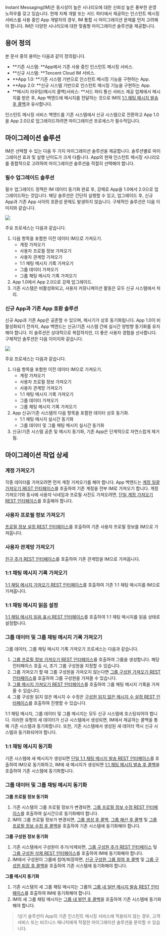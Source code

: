 Instant Messaging(IM)은 동시성이 높은 시나리오에 대한 신뢰성 높은 풍부한 운영 노하우를 갖고 있습니다. 현재 자체 개발 또는 서드 파티에서 제공하는 인스턴트 메시징 서비스를 사용 중인 App 개발자의 경우, IM 통합 시 마이그레이션 문제를 먼저 고려해야 합니다. IM은 다양한 시나리오에 대한 맞춤형 마이그레이션 솔루션을 제공합니다.

## 용어 정의

본 문서 중의 용어는 다음과 같이 정의됩니다.

- **기존 시스템: **App에서 기존 사용 중인 인스턴트 메시징 서비스.
- **신규 시스템: **Tencent Cloud IM 서비스.
- **App 1.0: **기존 시스템 기반으로 인스턴트 메시징 기능을 구현하는 App.
- **App 2.0: **신규 시스템 기반으로 인스턴트 메시징 기능을 구현하는 App.
- **메시지 라우팅(메시지 콜백)서비스: **서드 파티 통신 서비스 제공 업체에서 메시지를 받은 후, App 백엔드에 메시지를 전달하는 것으로 IM의 [1:1 채팅 메시지 발송 후 콜백](https://intl.cloud.tencent.com/document/product/1047/34365)과 유사합니다.

인스턴트 메시징 서비스 백엔드를 기존 시스템에서 신규 시스템으로 전환하고 App 1.0을 App 2.0으로 업그레이드하려면 마이그레이션 프로세스가 필수적입니다.

## 마이그레이션 솔루션

IM은 선택할 수 있는 다음 두 가지 마이그레이션 솔루션을 제공합니다. 솔루션별로 마이그레이션 효과 및 실행 난이도가 크게 다릅니다. App의 현재 인스턴트 메시징 시나리오를 종합적으로 고려하여 마이그레이션 솔루션을 적절히 선택해야 합니다.

### 필수 업그레이드 솔루션

필수 업그레이드 정책은 IM 데이터 동기화 완료 후, 강제로 App을 1.0에서 2.0으로 업그레이드하는 것입니다. 해당 솔루션은 간단히 실행할 수 있고, 업그레이드 후, 신규 App과 기존 App 사이의 호환성 문제도 발생하지 않습니다. 구체적인 솔루션은 다음 이미지와 같습니다.

![](https://main.qcloudimg.com/raw/e37a5686c81c73827c20312169c3ecc0.png)

주요 프로세스는 다음과 같습니다. 

1. 다음 항목을 포함한 이전 데이터 IM으로 가져오기.
   - 계정 가져오기
   - 사용자 프로필 정보 가져오기 
   - 사용자 관계망 가져오기
   - 1:1 채팅 메시지 기록 가져오기
   - 그룹 데이터 가져오기
   - 그룹 채팅 메시지 기록 가져오기
2. App 1.0에서 App 2.0으로 강제 업그레이드.
3. 기존 시스템은 비활성화되고, 사용자 커뮤니케이션 활동은 모두 신규 시스템에서 처리.

### 신규 App과 기존 App 호환 솔루션

신규 App과 기존 App은 공존할 수 있으며, 메시기가 상호 동기화됩니다. App 1.0이 비활성화되기 전까지, App 백엔드는 신규/기존 시스템 간에 실시간 양방향 동기화를 유지해야 합니다. 이 솔루션은 상대적으로 복잡하지만, 더 좋은 사용자 경험을 선사합니다. 구체적인 솔루션은 다음 이미지와 같습니다. 

![](https://main.qcloudimg.com/raw/3b19fed85458fa96ae7110fea8cb8e41.png)

주요 프로세스는 다음과 같습니다.

1. 다음 항목을 포함한 이전 데이터 IM으로 가져오기.
   - 계정 가져오기
   - 사용자 프로필 정보 가져오기
   - 사용자 관계망 가져오기
   - 1:1 채팅 메시지 기록 가져오기
   - 그룹 데이터 가져오기
   - 그룹 채팅 메시지 기록 가져오기
2. App 신규/기존 시스템의 다음 항목을 포함한 데이터 상호 동기화.
   - 1:1 채팅 메시지 실시간 동기화
   - 그룹 데이터 및 그룹 채팅 메시지 실시간 동기화
3. 신규/기존 시스템 공존 및 메시지 동기화, 기존 App은 단계적으로 자연스럽게 제거됨. 

## 마이그레이션 작업 상세

### 계정 가져오기

각종 데이터를 가져오려면 먼저 계정 가져오기를 해야 합니다.
App 백엔드는 [계정 일괄 가져오기 REST 인터페이스](https://intl.cloud.tencent.com/document/product/1047/34954)를 호출하여 기존 계정을 전부 IM로 가져오기 합니다. 계정 가져오기와 동시에 사용자 닉네임과 프로필 사진도 가져오려면, [단일 계정 가져오기 REST 인터페이스](https://intl.cloud.tencent.com/document/product/1047/34953)를 호출해야 합니다.

### 사용자 프로필 정보 가져오기

[프로필 정보 설정 REST 인터페이스](https://intl.cloud.tencent.com/document/product/1047/34916)를 호출하여 기존 사용자 프로필 정보를 IM으로 가져옵니다.

### 사용자 관계망 가져오기

[친구 추가 REST 인터페이스](https://intl.cloud.tencent.com/document/product/1047/34902)를 호출하여 기존 관계망을 IM으로 가져옵니다.

### 1:1 채팅 메시지 기록 가져오기

[1:1 채팅 메시지 가져오기 REST 인터페이스](https://intl.cloud.tencent.com/document/product/1047/35014)를 호출하여 기존 1:1 채팅 메시지를 IM으로 가져옵니다.

### 1:1 채팅 메시지 읽음 설정

[1:1 채팅 메시지 읽음 표시 REST 인터페이스](https://intl.cloud.tencent.com/document/product/1047/38996)를 호출하여 1:1 채팅 메시지를 읽음 상태로 설정합니다.

### 그룹 데이터 및 그룹 채팅 메시지 기록 가져오기

그룹 데이터, 그룹 채팅 메시지 기록 가져오기 프로세스는 다음과 같습니다.

1. [그룹 프로필 정보 가져오기 REST 인터페이스](https://intl.cloud.tencent.com/document/product/1047/34967)를 호출하여 그룹을 생성합니다. 해당 인터페이스 호출 시, 초기 그룹 구성원을 지정할 수 있습니다.
2. 그룹 가져오기 할 때 그룹 구성원을 가져오지 않는다면 [그룹 구성원 가져오기 REST 인터페이스](https://intl.cloud.tencent.com/document/product/1047/34969)를 호출하여 그룹 구성원을 가져올 수 있습니다.
3. [그룹 메시지 가져오기 REST 인터페이스](https://intl.cloud.tencent.com/document/product/1047/34968)를 호출하여 그룹 채팅 메시지 기록을 가져올 수 있습니다. 
4. 그룹 구성원 읽지 않은 메시지 수 수정은 [구성원 읽지 않은 메시지 수 설정 REST 인터페이스](https://intl.cloud.tencent.com/document/product/1047/34909)를 호출하여 진행할 수 있습니다.

1:1 채팅 메시지, 그룹 데이터 및 그룹 메시지는 모두 신규 시스템에 호스팅되어야 합니다. 이러한 유형의 새 데이터가 신규 시스템에서 생성되면, IM에서 제공하는 콜백을 통해 기존 시스템과 동기화합니다. 또한, 기존 시스템에서 생성된 새 데이터 역시 신규 시스템과 동기화되어야 합니다.

### 1:1 채팅 메시지 동기화

기존 시스템에 새 메시지가 생성되면 [단일 1:1 채팅 메시지 발송 REST 인터페이스](https://intl.cloud.tencent.com/document/product/1047/34919)를 호출하여 IM으로 동기화하고, IM에 새 메시지가 생성되면 [1:1 채팅 메시지 발송 후 콜백](https://intl.cloud.tencent.com/document/product/1047/34365)을 호출하여 기존 시스템에 동기화합니다.

### 그룹 데이터 및 그룹 채팅 메시지 동기화

**그룹 프로필 정보 동기화**

1. 기존 시스템의 그룹 프로필 정보가 변경되면, [그룹 프로필 정보 수정 REST 인터페이스](https://intl.cloud.tencent.com/document/product/1047/34962)를 호출하여 실시간으로 동기화해야 합니다.
2. IM의 그룹 프로필 정보가 변경되면, [그룹 생성 후 콜백](https://intl.cloud.tencent.com/document/product/1047/34369), [그룹 해산 후 콜백](https://intl.cloud.tencent.com/document/product/1047/34377) 및 [그룹 프로필 정보 수정 후 콜백](https://intl.cloud.tencent.com/document/product/1047/34378)을 호출하여 기존 시스템에 동기화해야 합니다.

**그룹 구성원 정보 동기화**

1. 기존 시스템에서 구성원이 추가/삭제되면, [그룹 구성원 추가 REST 인터페이스](https://intl.cloud.tencent.com/document/product/1047/34962) 및 [그룹 구성원 삭제 REST 인터페이스](https://intl.cloud.tencent.com/document/product/1047/34949)를 호출하여 IM에 동기화해야 합니다.
2. IM에서 구성원이 그룹에 참여/퇴장하면, [신규 구성원 그룹 참여 후 콜백](https://intl.cloud.tencent.com/document/product/1047/34372) 및 [그룹 구성원 퇴장 후 콜백](https://intl.cloud.tencent.com/document/product/1047/34373)을 호출하여 기존 시스템에 동기화해야 합니다.

**그룹 메시지 동기화**

1. 기존 시스템의 새 그룹 채팅 메시지는 그룹의 [그룹 내 일반 메시지 발송 REST 인터페이스](https://intl.cloud.tencent.com/document/product/1047/34959)를 호출하여 IM에 동기화해야 합니다.
2. IM의 새 그룹 채팅 메시지는 [그룹 내 발언 후 콜백](https://intl.cloud.tencent.com/document/product/1047/34375)을 호출하여 기존 시스템에 동기화해야 합니다.

>!상기 솔루션이 App의 기존 인스턴트 메시징 서비스에 적용되지 않는 경우, 고객 서비스 또는 비즈니스 매니저에게 적절한 마이그레이션 솔루션을 문의할 수 있습니다.
